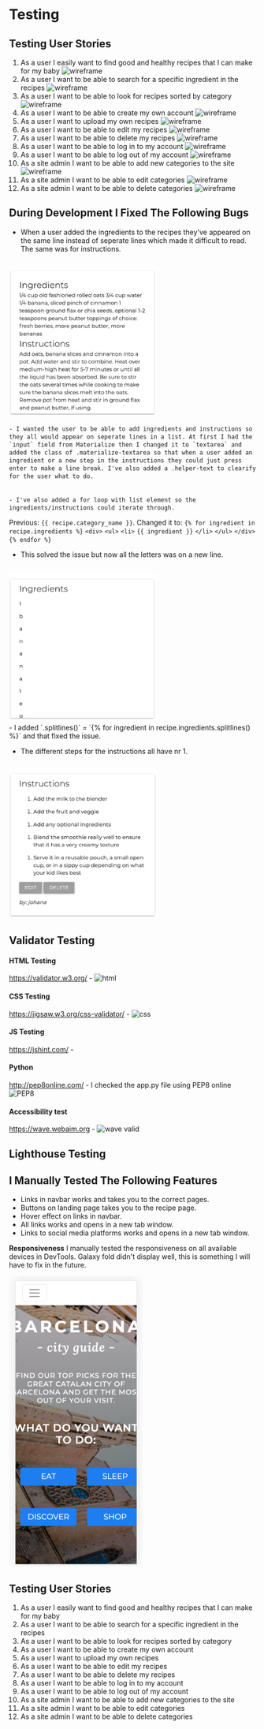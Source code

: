 # Testing



## Testing User Stories


1. As a user I easily want to find good and healthy recipes that I can make for my baby
![wireframe]()
2. As a user I want to be able to search for a specific ingredient in the recipes
![wireframe]()
3. As a user I want to be able to look for recipes sorted by category
![wireframe]()
4. As a user I want to be able to create my own account
![wireframe]()
5. As a user I want to upload my own recipes
![wireframe]()
6. As a user I want to be able to edit my recipes
![wireframe]()
7. As a user I want to be able to delete my recipes
![wireframe]()
8. As a user I want to be able to log in to my account
![wireframe]()
9. As a user I want to be able to log out of my account
![wireframe]()
10. As a site admin I want to be able to add new categories to the site
![wireframe]()
11. As a site admin I want to be able to edit categories
![wireframe]()
12. As a site admin I want to be able to delete categories
![wireframe]()

## During Development I Fixed The Following Bugs

- When a user added the ingredients to the recipes they've appeared on the same line instead of seperate lines which made it difficult to read. The same was for instructions.
<br>
<img src="https://github.com/flisanp/ms3-baby-food-recipes/blob/main/static/images/README/issue1.png" width="300" height="300"/>
<br>

    - I wanted the user to be able to add ingredients and instructions so they all would appear on seperate lines in a list. At first I had the `input` field from Materialize then I changed it to `textarea` and added the class of .materialize-textarea so that when a user added an ingredient or a new step in the instructions they could just press enter to make a line break. I've also added a .helper-text to clearify for the user what to do.


    - I've also added a for loop with list element so the ingredients/instructions could iterate through.
Previous: `{{ recipe.category_name }}`.
Changed it to:
    `{% for ingredient in recipe.ingredients %}`
            `<div>`
                `<ul>`
                    `<li>`
                        `{{ ingredient }}`
                    `</li>`
                `</ul>`
            `</div>`
    `{% endfor %}`

- This solved the issue but now all the letters was on a new line.
<br>
<img src="https://github.com/flisanp/ms3-baby-food-recipes/blob/main/static/images/README/issue2.png" width="300" height="300"/>
<br>
    - I added `.splitlines()` = `{% for ingredient in recipe.ingredients.splitlines() %}` and that fixed the issue.

- The different steps for the instructions all have nr 1.
<br>
<img src="https://github.com/flisanp/ms3-baby-food-recipes/blob/main/static/images/README/issue3.png" width="300" height="300"/>
<br>

## Validator Testing

#### HTML Testing
https://validator.w3.org/ -
![html]()

#### CSS Testing 
https://jigsaw.w3.org/css-validator/ - 
![css]()

#### JS Testing
https://jshint.com/ - 

#### Python
http://pep8online.com/ - I checked the app.py file using PEP8 online
![PEP8]()

#### Accessibility test
https://wave.webaim.org - 
![wave valid]()

## Lighthouse Testing

## I Manually Tested The Following Features
- Links in navbar works and takes you to the correct pages.
- Buttons on landing page takes you to the recipe page.
- Hover effect on links in navbar.
- All links works and opens in a new tab window.
- Links to social media platforms works and opens in a new tab window.

**Responsiveness**
I manually tested the responsiveness on all available devices in DevTools. Galaxy fold didn't display well, this is something I will have to fix in the future.

![galaxy fold](https://github.com/flisanp/ms2-barcelona-guide/blob/d4a033c7e48d4b2828d4fb14bf498dfe54db6248/readme%20assets/bugs/galaxy-fold.png)

## Testing User Stories 
 
1. As a user I easily want to find good and healthy recipes that I can make for my baby
2. As a user I want to be able to search for a specific ingredient in the recipes
3. As a user I want to be able to look for recipes sorted by category
4. As a user I want to be able to create my own account
5. As a user I want to upload my own recipes
6. As a user I want to be able to edit my recipes
7. As a user I want to be able to delete my recipes
8. As a user I want to be able to log in to my account
9. As a user I want to be able to log out of my account
10. As a site admin I want to be able to add new categories to the site
11. As a site admin I want to be able to edit categories
12. As a site admin I want to be able to delete categories

